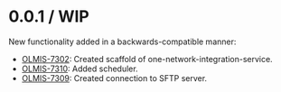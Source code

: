 0.0.1 / WIP
==================

New functionality added in a backwards-compatible manner:
* [OLMIS-7302](https://openlmis.atlassian.net/browse/OLMIS-7302): Created scaffold of one-network-integration-service.
* [OLMIS-7310](https://openlmis.atlassian.net/browse/OLMIS-7310): Added scheduler.
* [OLMIS-7309](https://openlmis.atlassian.net/browse/OLMIS-7309): Created connection to SFTP server.

